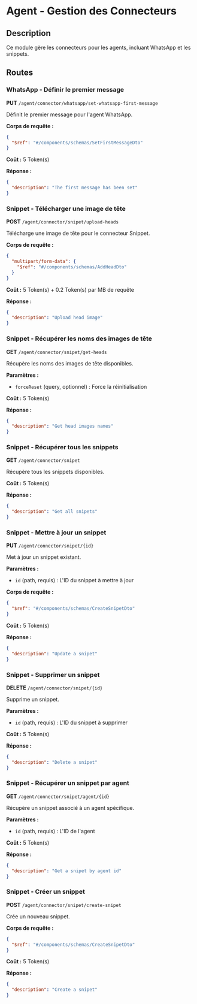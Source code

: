 # Agent - Gestion des Connecteurs

## Description
Ce module gère les connecteurs pour les agents, incluant WhatsApp et les snippets.

## Routes

### WhatsApp - Définir le premier message
**PUT** `/agent/connector/whatsapp/set-whatsapp-first-message`

Définit le premier message pour l'agent WhatsApp.

**Corps de requête :**
```json
{
  "$ref": "#/components/schemas/SetFirstMessageDto"
}
```

**Coût :** 5 Token(s)

**Réponse :**
```json
{
  "description": "The first message has been set"
}
```

### Snippet - Télécharger une image de tête
**POST** `/agent/connector/snipet/upload-heads`

Télécharge une image de tête pour le connecteur Snippet.

**Corps de requête :**
```json
{
  "multipart/form-data": {
    "$ref": "#/components/schemas/AddHeadDto"
  }
}
```

**Coût :** 5 Token(s) + 0.2 Token(s) par MB de requête

**Réponse :**
```json
{
  "description": "Upload head image"
}
```

### Snippet - Récupérer les noms des images de tête
**GET** `/agent/connector/snipet/get-heads`

Récupère les noms des images de tête disponibles.

**Paramètres :**
- `forceReset` (query, optionnel) : Force la réinitialisation

**Coût :** 5 Token(s)

**Réponse :**
```json
{
  "description": "Get head images names"
}
```

### Snippet - Récupérer tous les snippets
**GET** `/agent/connector/snipet`

Récupère tous les snippets disponibles.

**Coût :** 5 Token(s)

**Réponse :**
```json
{
  "description": "Get all snipets"
}
```

### Snippet - Mettre à jour un snippet
**PUT** `/agent/connector/snipet/{id}`

Met à jour un snippet existant.

**Paramètres :**
- `id` (path, requis) : L'ID du snippet à mettre à jour

**Corps de requête :**
```json
{
  "$ref": "#/components/schemas/CreateSnipetDto"
}
```

**Coût :** 5 Token(s)

**Réponse :**
```json
{
  "description": "Update a snipet"
}
```

### Snippet - Supprimer un snippet
**DELETE** `/agent/connector/snipet/{id}`

Supprime un snippet.

**Paramètres :**
- `id` (path, requis) : L'ID du snippet à supprimer

**Coût :** 5 Token(s)

**Réponse :**
```json
{
  "description": "Delete a snipet"
}
```

### Snippet - Récupérer un snippet par agent
**GET** `/agent/connector/snipet/agent/{id}`

Récupère un snippet associé à un agent spécifique.

**Paramètres :**
- `id` (path, requis) : L'ID de l'agent

**Coût :** 5 Token(s)

**Réponse :**
```json
{
  "description": "Get a snipet by agent id"
}
```

### Snippet - Créer un snippet
**POST** `/agent/connector/snipet/create-snipet`

Crée un nouveau snippet.

**Corps de requête :**
```json
{
  "$ref": "#/components/schemas/CreateSnipetDto"
}
```

**Coût :** 5 Token(s)

**Réponse :**
```json
{
  "description": "Create a snipet"
}
``` 